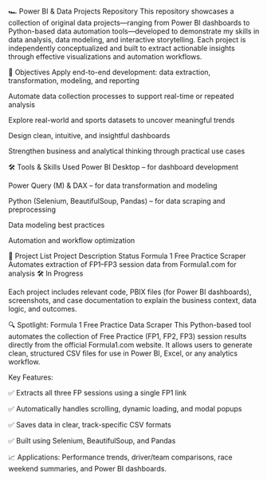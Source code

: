 🏎️ Power BI & Data Projects Repository
This repository showcases a collection of original data projects—ranging from Power BI dashboards to Python-based data automation tools—developed to demonstrate my skills in data analysis, data modeling, and interactive storytelling. Each project is independently conceptualized and built to extract actionable insights through effective visualizations and automation workflows.

📌 Objectives
Apply end-to-end development: data extraction, transformation, modeling, and reporting

Automate data collection processes to support real-time or repeated analysis

Explore real-world and sports datasets to uncover meaningful trends

Design clean, intuitive, and insightful dashboards

Strengthen business and analytical thinking through practical use cases

🛠 Tools & Skills Used
Power BI Desktop – for dashboard development

Power Query (M) & DAX – for data transformation and modeling

Python (Selenium, BeautifulSoup, Pandas) – for data scraping and preprocessing

Data modeling best practices

Automation and workflow optimization

📁 Project List
Project	Description	Status
Formula 1 Free Practice Scraper	Automates extraction of FP1–FP3 session data from Formula1.com for analysis	🛠 In Progress

Each project includes relevant code, PBIX files (for Power BI dashboards), screenshots, and case documentation to explain the business context, data logic, and outcomes.

🔍 Spotlight: Formula 1 Free Practice Data Scraper
This Python-based tool automates the collection of Free Practice (FP1, FP2, FP3) session results directly from the official Formula1.com website. It allows users to generate clean, structured CSV files for use in Power BI, Excel, or any analytics workflow.

Key Features:

✅ Extracts all three FP sessions using a single FP1 link

✅ Automatically handles scrolling, dynamic loading, and modal popups

✅ Saves data in clear, track-specific CSV formats

✅ Built using Selenium, BeautifulSoup, and Pandas

📈 Applications: Performance trends, driver/team comparisons, race weekend summaries, and Power BI dashboards.
